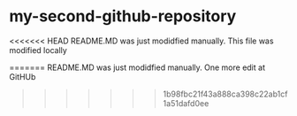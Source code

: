 # my-second-github-repository

<<<<<<< HEAD
README.MD was just modidfied manually. This file was modified locally

=======
README.MD was just modidfied manually. One more edit at GitHUb
>>>>>>> 1b98fbc21f43a888ca398c22ab1cf1a51dafd0ee
